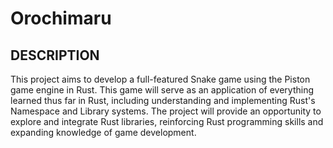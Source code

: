 # Orochimaru

## DESCRIPTION ##
This project aims to develop a full-featured Snake game using the Piston game engine in Rust. This game will serve as an application of everything learned thus far in Rust, including understanding and implementing Rust's Namespace and Library systems. The project will provide an opportunity to explore and integrate Rust libraries, reinforcing Rust programming skills and expanding knowledge of game development.

